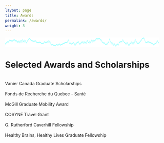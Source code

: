 ```yaml
---
layout: page
title: Awards
permalink: /awards/
weight: 3
---
```

![hippocampal-ripples](/ripples.svg)
# **Selected Awards and Scholarships**
<br>
Vanier Canada Graduate Scholarships <br><br>
Fonds de Recherche du Quebec - Santé<br><br>
McGill Graduate Mobility Award<br><br>
COSYNE Travel Grant<br><br>
G. Rutherford Caverhill Fellowship<br><br>
Healthy Brains, Healthy Lives Graduate Fellowship<br><br>
